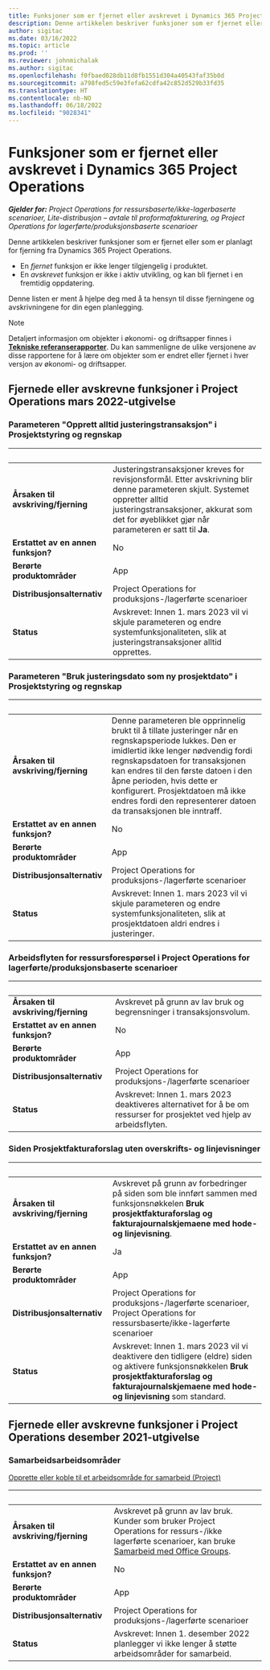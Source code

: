 ```yaml
---
title: Funksjoner som er fjernet eller avskrevet i Dynamics 365 Project Operations
description: Denne artikkelen beskriver funksjoner som er fjernet eller som er planlagt for fjerning fra Dynamics 365 Project Operations.
author: sigitac
ms.date: 03/16/2022
ms.topic: article
ms.prod: ''
ms.reviewer: johnmichalak
ms.author: sigitac
ms.openlocfilehash: f0fbaed028db11d8fb1551d304a40543faf35b0d
ms.sourcegitcommit: a798fed5c59e3fefa62cdfa42c852d529b33fd35
ms.translationtype: HT
ms.contentlocale: nb-NO
ms.lasthandoff: 06/18/2022
ms.locfileid: "9028341"
---
```

# <a name="removed-or-deprecated-features-in-dynamics-365-project-operations"></a>Funksjoner som er fjernet eller avskrevet i Dynamics 365 Project Operations

_**Gjelder for:** Project Operations for ressursbaserte/ikke-lagerbaserte scenarioer, Lite-distribusjon – avtale til proformafakturering, og Project Operations for lagerførte/produksjonsbaserte scenarioer_

Denne artikkelen beskriver funksjoner som er fjernet eller som er planlagt for fjerning fra Dynamics 365 Project Operations.

- En *fjernet* funksjon er ikke lenger tilgjengelig i produktet.
- En *avskrevet* funksjon er ikke i aktiv utvikling, og kan bli fjernet i en fremtidig oppdatering.

Denne listen er ment å hjelpe deg med å ta hensyn til disse fjerningene og avskrivningene for din egen planlegging.

> [!NOTE]
> Detaljert informasjon om objekter i økonomi- og driftsapper finnes i [**Tekniske referanserapporter**](/dynamics/s-e/global/axtechrefrep_61). Du kan sammenligne de ulike versjonene av disse rapportene for å lære om objekter som er endret eller fjernet i hver versjon av økonomi- og driftsapper.

## <a name="features-removed-or-deprecated-in-the-project-operations-march-2022-release"></a>Fjernede eller avskrevne funksjoner i Project Operations mars 2022-utgivelse

### <a name="project-management-and-accounting-always-create-adjustment-transaction-parameter"></a>Parameteren "Opprett alltid justeringstransaksjon" i Prosjektstyring og regnskap

| &nbsp; | &nbsp; |
|--------|--------|
| **Årsaken til avskriving/fjerning** | Justeringstransaksjoner kreves for revisjonsformål. Etter avskrivning blir denne parameteren skjult. Systemet oppretter alltid justeringstransaksjoner, akkurat som det for øyeblikket gjør når parameteren er satt til **Ja**. |
| **Erstattet av en annen funksjon?** | No |
| **Berørte produktområder** | App |
| **Distribusjonsalternativ** | Project Operations for produksjons-/lagerførte scenarioer |
| **Status** | Avskrevet: Innen 1. mars 2023 vil vi skjule parameteren og endre systemfunksjonaliteten, slik at justeringstransaksjoner alltid opprettes. |

### <a name="project-management-and-accounting-use-adjustment-date-as-new-project-date-parameter"></a>Parameteren "Bruk justeringsdato som ny prosjektdato" i Prosjektstyring og regnskap

| &nbsp; | &nbsp; |
|--------|--------|
| **Årsaken til avskriving/fjerning** | Denne parameteren ble opprinnelig brukt til å tillate justeringer når en regnskapsperiode lukkes. Den er imidlertid ikke lenger nødvendig fordi regnskapsdatoen for transaksjonen kan endres til den første datoen i den åpne perioden, hvis dette er konfigurert. Prosjektdatoen må ikke endres fordi den representerer datoen da transaksjonen ble inntraff. |
| **Erstattet av en annen funksjon?** | No |
| **Berørte produktområder** | App |
| **Distribusjonsalternativ** | Project Operations for produksjons-/lagerførte scenarioer |
| **Status** | Avskrevet: Innen 1. mars 2023 vil vi skjule parameteren og endre systemfunksjonaliteten, slik at prosjektdatoen aldri endres i justeringer. |

### <a name="resource-request-workflow-in-project-operations-for-stockedproduction-based-scenarios"></a>Arbeidsflyten for ressursforespørsel i Project Operations for lagerførte/produksjonsbaserte scenarioer

| &nbsp; | &nbsp; |
|--------|--------|
| **Årsaken til avskriving/fjerning** | Avskrevet på grunn av lav bruk og begrensninger i transaksjonsvolum. |
| **Erstattet av en annen funksjon?** | No |
| **Berørte produktområder** | App |
| **Distribusjonsalternativ** | Project Operations for produksjons-/lagerførte scenarioer |
| **Status** | Avskrevet: Innen 1. mars 2023 deaktiveres alternativet for å be om ressurser for prosjektet ved hjelp av arbeidsflyten. |

### <a name="project-invoice-proposal-page-without-header-and-lines-views"></a>Siden Prosjektfakturaforslag uten overskrifts- og linjevisninger

| &nbsp; | &nbsp; |
|--------|--------|
| **Årsaken til avskriving/fjerning** | Avskrevet på grunn av forbedringer på siden som ble innført sammen med funksjonsnøkkelen **Bruk prosjektfakturaforslag og fakturajournalskjemaene med hode- og linjevisning**. |
| **Erstattet av en annen funksjon?** | Ja |
| **Berørte produktområder** | App |
| **Distribusjonsalternativ** | Project Operations for produksjons-/lagerførte scenarioer, Project Operations for ressursbaserte/ikke-lagerførte scenarioer |
| **Status** | Avskrevet: Innen 1. mars 2023 vil vi deaktivere den tidligere (eldre) siden og aktivere funksjonsnøkkelen **Bruk prosjektfakturaforslag og fakturajournalskjemaene med hode- og linjevisning** som standard. |

## <a name="features-removed-or-deprecated-in-the-project-operations-december-2021-release"></a>Fjernede eller avskrevne funksjoner i Project Operations desember 2021-utgivelse

### <a name="collaboration-workspaces"></a>Samarbeidsarbeidsområder

[Opprette eller koble til et arbeidsområde for samarbeid (Project)](/dynamicsax-2012/appuser-itpro/create-or-link-to-a-collaboration-workspace-project)

| &nbsp; | &nbsp; |
|--------|--------|
| **Årsaken til avskriving/fjerning** | Avskrevet på grunn av lav bruk. Kunder som bruker Project Operations for ressurs-/ikke lagerførte scenarioer, kan bruke [Samarbeid med Office Groups](../project-management/collaboration-groups.md). |
| **Erstattet av en annen funksjon?** | No |
| **Berørte produktområder** | App  |
| **Distribusjonsalternativ** | Project Operations for produksjons-/lagerførte scenarioer |
| **Status** | Avskrevet: Innen 1. desember 2022 planlegger vi ikke lenger å støtte arbeidsområder for samarbeid. |
